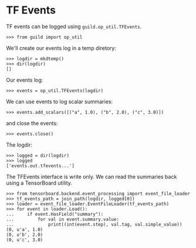 # TF Events

TF events can be logged using `guild.op_util.TFEvents`.

    >>> from guild import op_util

We'll create our events log in a temp diretory:

    >>> logdir = mkdtemp()
    >>> dir(logdir)
    []

Our events log:

    >>> events = op_util.TFEvents(logdir)

We can use events to log scalar summaries:

    >>> events.add_scalars([("a", 1.0), ("b", 2.0), ("c", 3.0)])

and close the events:

    >>> events.close()

The logdir:

    >>> logged = dir(logdir)
    >>> logged
    ['events.out.tfevents...']

The TFEvents interface is write only. We can read the summaries back
using a TensorBoard utility.

    >>> from tensorboard.backend.event_processing import event_file_loader
    >>> tf_events_path = join_path(logdir, logged[0])
    >>> loader = event_file_loader.EventFileLoader(tf_events_path)
    >>> for event in loader.Load():
    ...     if event.HasField("summary"):
    ...         for val in event.summary.value:
    ...             print((int(event.step), val.tag, val.simple_value))
    (0, u'a', 1.0)
    (0, u'b', 2.0)
    (0, u'c', 3.0)
